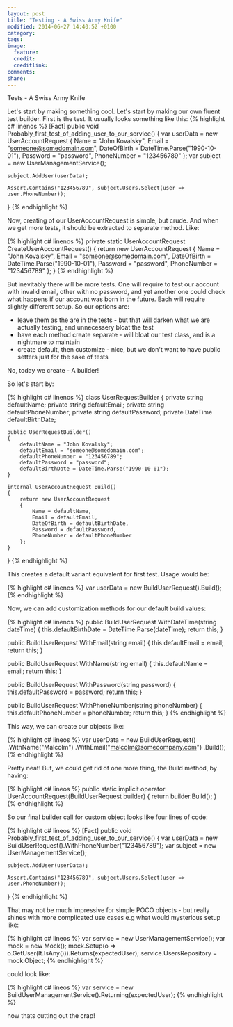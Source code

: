 ```yaml
---
layout: post
title: "Testing - A Swiss Army Knife"
modified: 2014-06-27 14:40:52 +0100
category:
tags:
image:
  feature: 
  credit: 
  creditlink: 
comments: 
share: 
---
```


Tests - A Swiss Army Knife

Let's start by making something cool. Let's start by making our own fluent test builder.
First is the test. It usually looks something like this:
{% highlight c# linenos %}
[Fact]
public void Probably_first_test_of_adding_user_to_our_service()
{
    var userData = new UserAccountRequest
    {
        Name = "John Kovalsky",
        Email = "someone@somedomain.com",
        DateOfBirth = DateTime.Parse("1990-10-01"),
        Password = "password",
        PhoneNumber = "123456789"
    };
    var subject = new UserManagementService();

    subject.AddUser(userData);

    Assert.Contains("123456789", subject.Users.Select(user => user.PhoneNumber));
}
{% endhighlight %}

Now, creating of our UserAccountRequest is simple, but crude. And when we get more tests, it should be extracted to separate method. Like:

{% highlight c# linenos %}
private static UserAccountRequest CreateUserAccountRequest()
{
    return new UserAccountRequest
    {
        Name = "John Kovalsky",
        Email = "someone@somedomain.com",
        DateOfBirth = DateTime.Parse("1990-10-01"),
        Password = "password",
        PhoneNumber = "123456789"
    };
}
{% endhighlight %}


But inevitably there will be more tests. One will require to test our account with invalid email, other with no password, and yet another one could check what happens if our account was born in the future. Each will require slightly different setup. So our options are:
- leave them as the are in the tests - but that will darken what we are actually testing, and unnecessery bloat the test
- have each method create separate - will bloat our test class, and is a nightmare to maintain
- create default, then customize - nice, but we don't want to have public setters just for the sake of tests

No, today we create - A builder!

So let's start by:

{% highlight c# linenos %}
class UserRequestBuilder
{
	private string defaultName;
    private string defaultEmail;
    private string defaultPhoneNumber;
    private string defaultPassword;
    private DateTime defaultBirthDate;


    public UserRequestBuilder()
    {
        defaultName = "John Kovalsky";
        defaultEmail = "someone@somedomain.com";
        defaultPhoneNumber = "123456789";
        defaultPassword = "password";
        defaultBirthDate = DateTime.Parse("1990-10-01");
    }

    internal UserAccountRequest Build()
    {
        return new UserAccountRequest
        {
            Name = defaultName,
            Email = defaultEmail,
            DateOfBirth = defaultBirthDate,
            Password = defaultPassword,
            PhoneNumber = defaultPhoneNumber
        };
    }
}
{% endhighlight %}

This creates a default variant equivalent for first test. Usage would be:

{% highlight c# linenos %}
var userData = new BuildUserRequest().Build();
{% endhighlight %}

Now, we can add customization methods for our default build values:

{% highlight c# linenos %}
public BuildUserRequest WithDateTime(string dateTime)
{
    this.defaultBirthDate = DateTime.Parse(dateTime);
    return this;
}

public BuildUserRequest WithEmail(string email)
{
    this.defaultEmail = email;
    return this;
}

public BuildUserRequest WithName(string email)
{
    this.defaultName = email;
    return this;
}

public BuildUserRequest WithPassword(string password)
{
    this.defaultPassword = password;
    return this;
}

public BuildUserRequest WithPhoneNumber(string phoneNumber)
{
    this.defaultPhoneNumber = phoneNumber;
    return this;
}
{% endhighlight %}

This way, we can create our objects like:

{% highlight c# lineos %}
var userData = new BuildUserRequest()
                .WithName("Malcolm")
                .WithEmail("malcolm@somecompany.com")
                .Build();
{% endhighlight %}

Pretty neat! But, we could get rid of one more thing, the Build method, by having:

{% highlight c# lineos %}
public static implicit operator UserAccountRequest(BuildUserRequest builder)
{
    return builder.Build();
}
{% endhighlight %}

So our final builder call for custom object looks like four lines of code:

{% highlight c# lineos %}
[Fact]
public void Probably_first_test_of_adding_user_to_our_service()
{
    var userData = new BuildUserRequest().WithPhoneNumber("123456789");
    var subject = new UserManagementService();

    subject.AddUser(userData);

    Assert.Contains("123456789", subject.Users.Select(user => user.PhoneNumber));
}
{% endhighlight %}

That may not be much impressive for simple POCO objects - but really shines with more complicated use cases e.g what would mysterious setup like:

{% highlight c# lineos %}
var service = new UserManagementService();
var mock = new Mock<IUserRepository>();
mock.Setup(o => o.GetUser(It.IsAny<int>())).Returns(expectedUser);
service.UsersRepository = mock.Object;
{% endhighlight %}

could look like:

{% highlight c# lineos %}
var service = new BuildUserManagementService().Returning(expectedUser);
{% endhighlight %}

now thats cutting out the crap!
